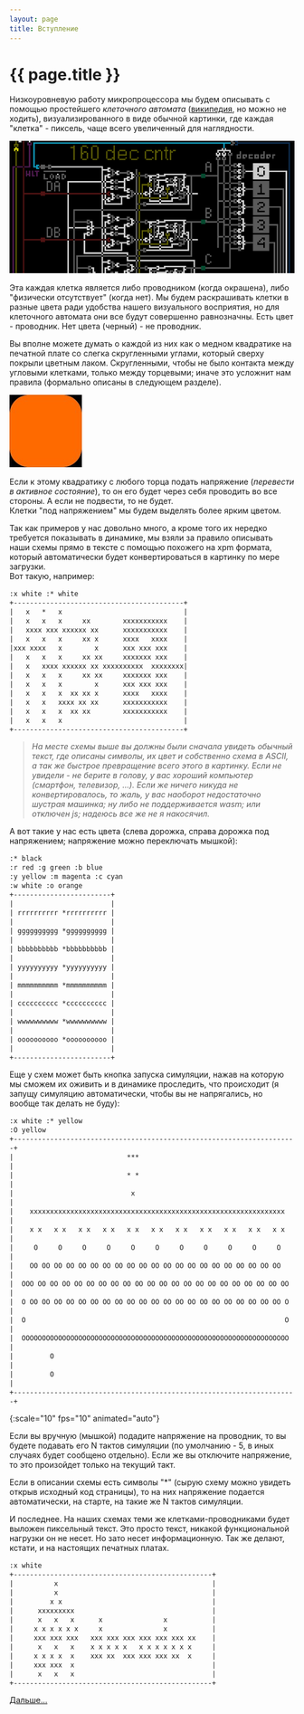 ```yaml
---
layout: page
title: Вступление
---
```

# {{ page.title }}

Низкоуровневую работу микропроцессора мы будем описывать с помощью простейшего *клеточного автомата* ([википедия](https://ru.wikipedia.org/wiki/Клеточный_автомат), но можно не ходить), визуализированного в виде обычной картинки, где каждая "клетка" - пиксель, чаще всего увеличенный для наглядности.

![](media/piece.png)

Эта каждая клетка является либо проводником (когда окрашена), либо "физически отсутствует" (когда нет). Мы будем раскрашивать клетки в разные цвета ради удобства нашего визуального восприятия, но для клеточного автомата они все будут совершенно равнозначны. Есть цвет - проводник. Нет цвета (черный) - не проводник.

Вы вполне можете думать о каждой из них как о медном квадратике на печатной плате со слегка скругленными углами, который сверху покрыли цветным лаком. Скругленными, чтобы не было контакта между угловыми клетками, только между торцевыми; иначе это усложнит нам правила (формально описаны в следующем разделе).

![](media/cell.jpg)

Если к этому квадратику с любого торца подать напряжение (*перевести в активное состояние*), то он его будет через себя проводить во все стороны. А если не подвести, то не будет.  
Клетки "под напряжением" мы будем выделять более ярким цветом.

Так как примеров у нас довольно много, а кроме того их нередко требуется показывать в динамике, мы взяли за правило описывать наши схемы прямо в тексте с помощью похожего на xpm формата, который автоматически будет конвертироваться в картинку по мере загрузки.  
Вот такую, например:
```layout
:x white :* white
+------------------------------------------+
|   x   *   x                              |
|   x   x   x     xx        xxxxxxxxxxx    |
|   xxxx xxx xxxxxx xx      xxxxxxxxxxx    |
|   x   x   x     xx x      xxxx   xxxx    |
|xxx xxxx   x        x      xxx xxx xxx    |
|   x   x   x     xx xx     xxxxxxx xxx    |
|   x   xxxx xxxxxx xx xxxxxxxxxx  xxxxxxxx|
|   x   x   x     xx xx     xxxxxxx xxx    |
|   x   x   x        x      xxx xxx xxx    |
|   x   x   x  xx xx x      xxxx   xxxx    |
|   x   x   xxxx xx xx      xxxxxxxxxxx    |
|   x   x   x  xx xx        xxxxxxxxxxx    |
|   x   x   x                              |
+------------------------------------------+
```
> *На месте схемы выше вы должны были сначала увидеть обычный текст, где описаны символы, их цвет и собственно схема в ASCII, а так же быстрое превращение всего этого в картинку. Если не увидели - не берите в голову, у вас хороший компьютер (смартфон, телевизор, ...). Если же ничего никуда не конвертировалось, то жаль, у вас наоборот недостаточно шустрая машинка; ну либо не поддерживается wasm; или отключен js; надеюсь все же не я накосячил.*

А вот такие у нас есть цвета (слева дорожка, справа дорожка под напряжением; напряжение можно переключать мышкой):
```layout
:* black
:r red :g green :b blue
:y yellow :m magenta :c cyan
:w white :o orange
+------------------------+
|                        |
| rrrrrrrrrr *rrrrrrrrrr |
|                        |
| gggggggggg *gggggggggg |
|                        |
| bbbbbbbbbb *bbbbbbbbbb |
|                        |
| yyyyyyyyyy *yyyyyyyyyy |
|                        |
| mmmmmmmmmm *mmmmmmmmmm |
|                        |
| cccccccccc *cccccccccc |
|                        |
| wwwwwwwwww *wwwwwwwwww |
|                        |
| oooooooooo *oooooooooo |
|                        |
+------------------------+
```

Еще у схем может быть кнопка запуска симуляции, нажав на которую мы сможем их оживить и в динамике проследить, что происходит (я запущу симуляцию автоматически, чтобы вы не напрягались, но вообще так делать не буду):
```layout
:x white :* yellow
:O yellow
+----------------------------------------------------------------------+
|                            ***                                       |
|                            * *                                       |
|                             x                                        |
|    xxxxxxxxxxxxxxxxxxxxxxxxxxxxxxxxxxxxxxxxxxxxxxxxxxxxxxxxxxxxxxx   |
|    x x   x x   x x   x x   x x   x x   x x   x x   x x   x x   x x   |
|     O     O     O     O     O     O     O     O     O     O     O    |
|    OO OO OO OO OO OO OO OO OO OO OO OO OO OO OO OO OO OO OO OO OO    |
|  OOO OO OO OO OO OO OO OO OO OO OO OO OO OO OO OO OO OO OO OO OO OO  |
|  O OO OO OO OO OO OO OO OO OO OO OO OO OO OO OO OO OO OO OO OO OO O  |
|  O                                                                O  |
|  OOOOOOOOOOOOOOOOOOOOOOOOOOOOOOOOOOOOOOOOOOOOOOOOOOOOOOOOOOOOOOOOOO  |
|         O                                                            |
|         O                                                            |
+----------------------------------------------------------------------+
```
{:scale="10" fps="10" animated="auto"}

Если вы вручную (мышкой) подадите напряжение на проводник, то вы будете подавать его N тактов симуляции (по умолчанию - 5, в иных случаях будет сообщено отдельно). Если же вы отключите напряжение, то это произойдет только на текущий такт.

Если в описании схемы есть символы "*" (сырую схему можно увидеть открыв исходный код страницы), то на них напряжение подается автоматически, на старте, на такие же N тактов симуляции.

И последнее. На наших схемах теми же клетками-проводниками будет выложен пиксельный текст. Это просто текст, никакой функциональной нагрузки он не несет. Но зато несет информационную. Так же делают, кстати, и на настоящих печатных платах.

```layout
:x white
+-------------------------------------------------+
|          x                                      |
|          x                                      |
|         x x                                     |
|      xxxxxxxxx                                  |
|      x   x   x      x               x           |
|     x x x x x x     x               x           |
|     xxx xxx xxx   xxx xxx xxx xxx xxx xxx xx    |
|      x   x   x    x x x x x   x x x x x x x     |
|     x x x x  x    xxx xx  xxx xxx xxx xx  x     |
|     xxx xxx  x                                  |
|      x   x   x                                  |
+-------------------------------------------------+
```

[Дальше...](rules.html)
